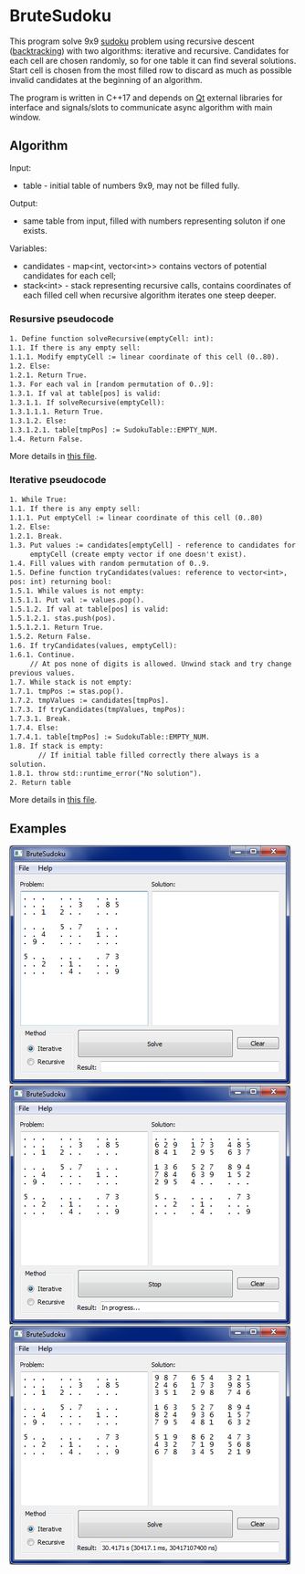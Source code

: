# BruteSudoku

This program solve 9x9 [sudoku](https://en.wikipedia.org/wiki/Sudoku) problem using recursive descent ([backtracking](https://en.wikipedia.org/wiki/Sudoku_solving_algorithms#Sudoku_brute_force)) with two algorithms: iterative and recursive. Candidates for each cell are chosen randomly, so for one table it can find several solutions. Start cell is chosen from the most filled row to discard as much as possible invalid candidates at the beginning of an algorithm.

The program is written in C++17 and depends on [Qt](https://www.qt.io/offline-installers) external libraries for interface and signals/slots to communicate async algorithm with main window.

## Algorithm

Input:
- table - initial table of numbers 9x9, may not be filled fully.

Output:
- same table from input, filled with numbers representing soluton if one exists.

Variables:
- candidates - map\<int, vector\<int\>\> contains vectors of potential candidates for each cell;
- stack\<int\> - stack representing recursive calls, contains coordinates of each filled cell when recursive algorithm iterates one steep deeper.

### Resursive pseudocode

```
1. Define function solveRecursive(emptyCell: int):
1.1. If there is any empty sell:
1.1.1. Modify emptyCell := linear coordinate of this cell (0..80).
1.2. Else:
1.2.1. Return True.
1.3. For each val in [random permutation of 0..9]:
1.3.1. If val at table[pos] is valid:
1.3.1.1. If solveRecursive(emptyCell):
1.3.1.1.1. Return True.
1.3.1.2. Else:
1.3.1.2.1. table[tmpPos] := SudokuTable::EMPTY_NUM.
1.4. Return False.
```

More details in [this file](src/Solvers/RecursiveSolver.cpp).

### Iterative pseudocode

```
1. While True:
1.1. If there is any empty sell:
1.1.1. Put emptyCell := linear coordinate of this cell (0..80)
1.2. Else:
1.2.1. Break.
1.3. Put values := candidates[emptyCell] - reference to candidates for 
     emptyCell (create empty vector if one doesn't exist).
1.4. Fill values with random permutation of 0..9.
1.5. Define function tryCandidates(values: reference to vector<int>, pos: int) returning bool:
1.5.1. While values is not empty:
1.5.1.1. Put val := values.pop().
1.5.1.2. If val at table[pos] is valid:
1.5.1.2.1. stas.push(pos).
1.5.1.2.1. Return True.
1.5.2. Return False.
1.6. If tryCandidates(values, emptyCell):
1.6.1. Continue.
     // At pos none of digits is allowed. Unwind stack and try change previous values.
1.7. While stack is not empty:
1.7.1. tmpPos := stas.pop().
1.7.2. tmpValues := candidates[tmpPos].
1.7.3. If tryCandidates(tmpValues, tmpPos):
1.7.3.1. Break.
1.7.4. Else:
1.7.4.1. table[tmpPos] := SudokuTable::EMPTY_NUM.
1.8. If stack is empty:
       // If initial table filled correctly there always is a solution.
1.8.1. throw std::runtime_error("No solution").
2. Return table
```

More details in [this file](src/Solvers/IterativeSolver.cpp).

## Examples
![example1](examples/example1.png)
![example2](examples/example2.png)
![example3](examples/example3.png)

